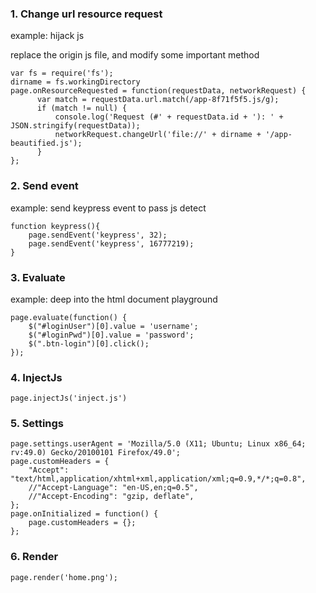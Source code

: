 ### 1. Change url resource request
example: hijack js

replace the origin js file, and modify some important method
```
var fs = require('fs');
dirname = fs.workingDirectory
page.onResourceRequested = function(requestData, networkRequest) {
      var match = requestData.url.match(/app-8f71f5f5.js/g);
      if (match != null) {
          console.log('Request (#' + requestData.id + '): ' + JSON.stringify(requestData));
          networkRequest.changeUrl('file://' + dirname + '/app-beautified.js'); 
      }
}; 
```
### 2. Send event
example: send keypress event to pass js detect
```
function keypress(){
    page.sendEvent('keypress', 32);
    page.sendEvent('keypress', 16777219);
}
```
### 3. Evaluate
example: deep into the html document playground
```            
page.evaluate(function() {
    $("#loginUser")[0].value = 'username';
    $("#loginPwd")[0].value = 'password'; 
    $(".btn-login")[0].click();
});
```
### 4. InjectJs
```
page.injectJs('inject.js')
```
### 5. Settings
```
page.settings.userAgent = 'Mozilla/5.0 (X11; Ubuntu; Linux x86_64; rv:49.0) Gecko/20100101 Firefox/49.0';
page.customHeaders = {
    "Accept": "text/html,application/xhtml+xml,application/xml;q=0.9,*/*;q=0.8",
    //"Accept-Language": "en-US,en;q=0.5",
    //"Accept-Encoding": "gzip, deflate",
};
page.onInitialized = function() {
    page.customHeaders = {};
};
```
### 6. Render
```
page.render('home.png');
```
